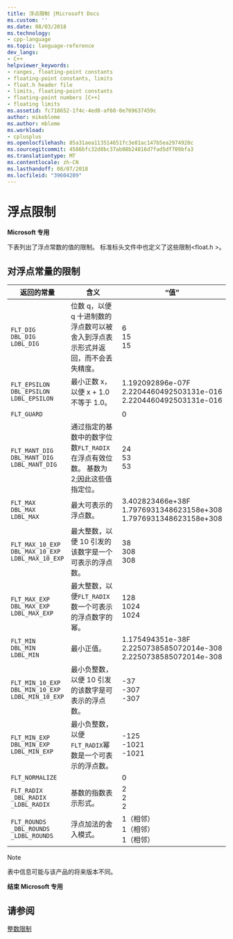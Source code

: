 ```yaml
---
title: 浮点限制 |Microsoft Docs
ms.custom: ''
ms.date: 08/03/2018
ms.technology:
- cpp-language
ms.topic: language-reference
dev_langs:
- C++
helpviewer_keywords:
- ranges, floating-point constants
- floating-point constants, limits
- float.h header file
- limits, floating-point constants
- floating-point numbers [C++]
- floating limits
ms.assetid: fc718652-1f4c-4ed8-af60-0e769637459c
author: mikeblome
ms.author: mblome
ms.workload:
- cplusplus
ms.openlocfilehash: 85a31aea113514651fc3e81ac147b5ea2974920c
ms.sourcegitcommit: 4586bfc32d8bc37ab08b24816d7fad5df709bfa3
ms.translationtype: MT
ms.contentlocale: zh-CN
ms.lasthandoff: 08/07/2018
ms.locfileid: "39604289"
---
```

# <a name="floating-limits"></a>浮点限制

**Microsoft 专用**

下表列出了浮点常数的值的限制。 标准标头文件中也定义了这些限制\<float.h >。  

## <a name="limits-on-floating-point-constants"></a>对浮点常量的限制

|返回的常量|含义|“值”|
|--------------|-------------|-----------|
|`FLT_DIG`<br/>`DBL_DIG`<br/>`LDBL_DIG`|位数 q，以便 q 十进制数的浮点数可以被舍入到浮点表示形式并返回，而不会丢失精度。|6<br/>15<br/>15|
|`FLT_EPSILON`<br/>`DBL_EPSILON`<br/>`LDBL_EPSILON`|最小正数 x，以便 x + 1.0 不等于 1.0。|1.192092896e-07F<br/>2.2204460492503131e-016<br/>2.2204460492503131e-016|
|`FLT_GUARD`||0|
|`FLT_MANT_DIG`<br/>`DBL_MANT_DIG`<br/>`LDBL_MANT_DIG`|通过指定的基数中的数字位数`FLT_RADIX`在浮点有效位数。 基数为 2;因此这些值指定位。|24<br/>53<br/>53|
|`FLT_MAX`<br/>`DBL_MAX`<br/>`LDBL_MAX`|最大可表示的浮点数。|3.402823466e+38F<br/>1.7976931348623158e+308<br/>1.7976931348623158e+308|
|`FLT_MAX_10_EXP`<br/>`DBL_MAX_10_EXP`<br/>`LDBL_MAX_10_EXP`|最大整数，以便 10 引发的该数字是一个可表示的浮点数。|38<br/>308<br/>308|
|`FLT_MAX_EXP`<br/>`DBL_MAX_EXP`<br/>`LDBL_MAX_EXP`|最大整数，以便`FLT_RADIX`数一个可表示的浮点数字的幂。|128<br/>1024<br/>1024|
|`FLT_MIN`<br/>`DBL_MIN`<br/>`LDBL_MIN`|最小正值。|1.175494351e-38F<br/>2.2250738585072014e-308<br/>2.2250738585072014e-308|
|`FLT_MIN_10_EXP`<br/>`DBL_MIN_10_EXP`<br/>`LDBL_MIN_10_EXP`|最小负整数，以便 10 引发的该数字是可表示的浮点数。|-37<br/>-307<br/>-307|
|`FLT_MIN_EXP`<br/>`DBL_MIN_EXP`<br/>`LDBL_MIN_EXP`|最小负整数，以便`FLT_RADIX`幂数是一个可表示的浮点数。|-125<br/>-1021<br/>-1021|
|`FLT_NORMALIZE`||0|
|`FLT_RADIX`<br/>`_DBL_RADIX`<br/>`_LDBL_RADIX`|基数的指数表示形式。|2<br/>2<br/>2|
|`FLT_ROUNDS`<br/>`_DBL_ROUNDS`<br/>`_LDBL_ROUNDS`|浮点加法的舍入模式。|1（相邻）<br/>1（相邻）<br/>1（相邻）|

> [!NOTE]
>  表中信息可能与该产品的将来版本不同。

**结束 Microsoft 专用**

## <a name="see-also"></a>请参阅

[整数限制](../cpp/integer-limits.md)  
